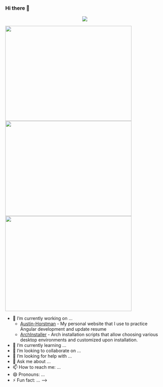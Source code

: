 ### Hi there 👋
<p align="center"><a href="https://github.com/anuraghazra/github-readme-stats">
  <img align="center" src="https://github-readme-stats.vercel.app/api?username=khaneliman&show_icons=true&theme=tokyonight" />
</a></p>

<a href="https://wakatime.com"><img width="400" height="300" src="https://wakatime.com/share/@34061b94-631f-4ebd-a4bf-89a6839054f0/d9c7ff82-f6e0-4173-b4ca-8d0ee390b3bc.png" /></a>
<a href="https://wakatime.com"><img width="400" height="300" src="https://wakatime.com/share/@34061b94-631f-4ebd-a4bf-89a6839054f0/6109b8ee-9d26-47d0-928d-9bffaaa56a7d.png" /></a>
<a href="https://wakatime.com"><img width="400" height="300" src="https://wakatime.com/share/@34061b94-631f-4ebd-a4bf-89a6839054f0/f1b91981-2285-42b3-a35e-a6cf3c3877f8.png" /></a>

- 🔭 I’m currently working on ...
  - [Austin-Horstman](https://github.com/khaneliman/Austin-Horstman) - My personal website that I use to practice Angular development and update resume
  - [ArchInstaller](https://github.com/khaneliman/ArchInstaller) - Arch installation scripts that allow choosing various desktop environments and customized upon installation.
- 🌱 I’m currently learning ...
- 👯 I’m looking to collaborate on ...
- 🤔 I’m looking for help with ...
- 💬 Ask me about ...
- 📫 How to reach me: ...
- 😄 Pronouns: ...
- ⚡ Fun fact: ...
-->
